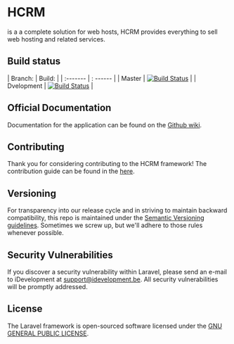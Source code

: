 # HCRM

is a a complete solution for web hosts, HCRM provides everything to sell web hosting and related services.


## Build status

| Branch:  | Build:   |
| :------- | : ------ |
| Master   | [![Build Status](https://travis-ci.org/idevelopment/Hcrm.svg?branch=master)](https://travis-ci.org/idevelopment/Hcrm) |
| Dvelopment | [![Build Status](https://travis-ci.org/idevelopment/Hcrm.svg?branch=development)](https://travis-ci.org/idevelopment/Hcrm) |

## Official Documentation

Documentation for the application can be found on the [Github wiki](https://github.com/idevelopment/Hcrm/wiki).

## Contributing

Thank you for considering contributing to the HCRM framework! The contribution guide can be found in the [here](https://github.com/idevelopment/Hcrm/Contributing.md).


## Versioning
For transparency into our release cycle and in striving to maintain backward compatibility,
this repo is maintained under the [Semantic Versioning guidelines](http://semver.org/).
Sometimes we screw up, but we'll adhere to those rules whenever possible.

## Security Vulnerabilities

If you discover a security vulnerability within Laravel, please send an e-mail to iDevelopment at support@idevelopment.be.
All security vulnerabilities will be promptly addressed.

## License

The Laravel framework is open-sourced software licensed under the [GNU GENERAL PUBLIC LICENSE](https://opensource.org/licenses/GPL-3.0).
